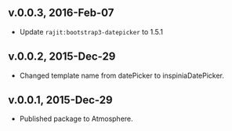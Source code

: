 ## v.0.0.3, 2016-Feb-07
* Update `rajit:bootstrap3-datepicker` to 1.5.1

## v.0.0.2, 2015-Dec-29
* Changed template name from datePicker to inspiniaDatePicker.

## v.0.0.1, 2015-Dec-29
* Published package to Atmosphere.
